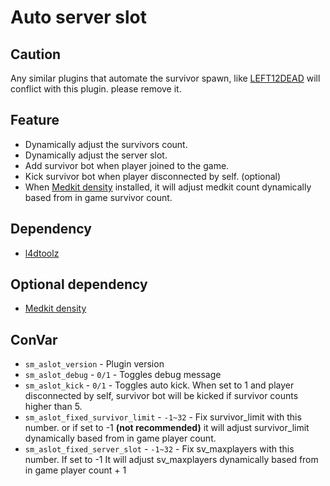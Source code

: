 # Auto server slot

## Caution

Any similar plugins that automate the survivor spawn, like [LEFT12DEAD](https://forums.alliedmods.net/showthread.php?t=126857) will conflict with this plugin. please remove it.

## Feature

* Dynamically adjust the survivors count.
* Dynamically adjust the server slot.
* Add survivor bot when player joined to the game.
* Kick survivor bot when player disconnected by self. (optional)
* When [Medkit density](https://forums.alliedmods.net/showpost.php?p=2745397&postcount=5) installed, it will adjust medkit count dynamically based from in game survivor count.

## Dependency

* [l4dtoolz](https://forums.alliedmods.net/showthread.php?t=93600)

## Optional dependency

* [Medkit density](https://forums.alliedmods.net/showpost.php?p=2745397&postcount=5)

## ConVar

* `sm_aslot_version` - Plugin version
* `sm_aslot_debug` - `0/1` - Toggles debug message
* `sm_aslot_kick` - `0/1` - Toggles auto kick. When set to 1 and player disconnected by self, survivor bot will be kicked if survivor counts higher than 5.
* `sm_aslot_fixed_survivor_limit` - `-1~32` - Fix survivor_limit with this number. or if set to -1 **(not recommended)** it will adjust survivor_limit dynamically based from in game player count.
* `sm_aslot_fixed_server_slot` - `-1~32` - Fix sv_maxplayers with this number. If set to -1 It will adjust sv_maxplayers dynamically based from in game player count + 1  